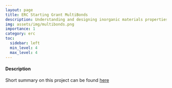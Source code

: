 ```yaml
---
layout: page
title: ERC Starting Grant MultiBonds
description: Understanding and designing inorganic materials properties based on two- and multicenter bonds.
img: assets/img/multibonds.png
importance: 1
category: erc
toc:
  sidebar: left
  min_level: 4
  max_level: 4
---
```


#### Description

Short summary on this project can be found [here](https://www.bam.de/Content/DE/Projekte/MultiBonds/MultiBonds.html)
